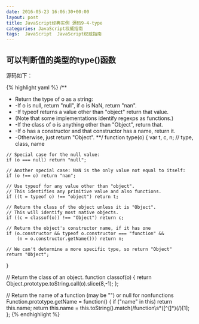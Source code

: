 ```yaml
---
date: 2016-05-23 16:06:30+00:00
layout: post
title: JavaScript经典实例 源码9-4-type
categories: JavaScript权威指南
tags:  JavaScript  JavaScript权威指南
---
```

可以判断值的类型的type()函数
----------------

源码如下：

{% highlight yaml %}
/**
 * Return the type of o as a string:
 *   -If o is null, return "null", if o is NaN, return "nan".
 *   -If typeof returns a value other than "object" return that value.
 *    (Note that some implementations identify regexps as functions.)
 *   -If the class of o is anything other than "Object", return that.
 *   -If o has a constructor and that constructor has a name, return it.
 *   -Otherwise, just return "Object".
 **/
function type(o) {
    var t, c, n;  // type, class, name

    // Special case for the null value:
    if (o === null) return "null";

    // Another special case: NaN is the only value not equal to itself:
    if (o !== o) return "nan";

    // Use typeof for any value other than "object".
    // This identifies any primitive value and also functions.
    if ((t = typeof o) !== "object") return t;

    // Return the class of the object unless it is "Object".
    // This will identify most native objects.
    if ((c = classof(o)) !== "Object") return c;

    // Return the object's constructor name, if it has one
    if (o.constructor && typeof o.constructor === "function" &&
        (n = o.constructor.getName())) return n;

    // We can't determine a more specific type, so return "Object"
    return "Object";
}

// Return the class of an object.
function classof(o) {
    return Object.prototype.toString.call(o).slice(8,-1);
};
    
// Return the name of a function (may be "") or null for nonfunctions
Function.prototype.getName = function() {
    if ("name" in this) return this.name;
    return this.name = this.toString().match(/function\s*([^(]*)\(/)[1];
};
{% endhighlight %}
